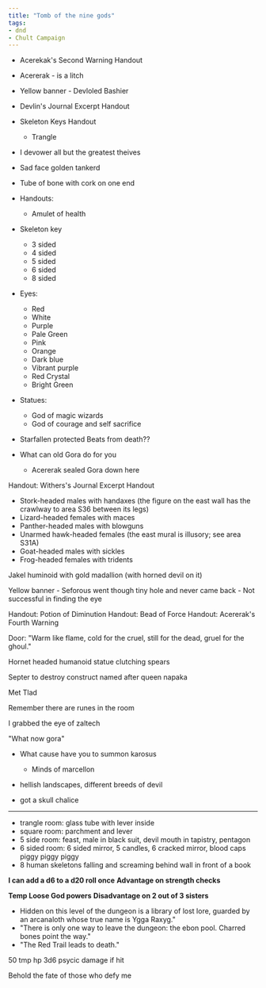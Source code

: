 ```yaml
---
title: "Tomb of the nine gods"
tags: 
- dnd
- Chult Campaign
---
```


- Acerekak's Second Warning Handout
- Acererak - is a litch
- Yellow banner - Devloled Bashier
- Devlin's Journal Excerpt Handout

- Skeleton Keys Handout
  - Trangle

- I devower all but the greatest theives

- Sad face golden tankerd
- Tube of bone with cork on one end

- Handouts:
  - Amulet of health

- Skeleton key
  - 3 sided
  - 4 sided
  - 5 sided
  - 6 sided
  - 8 sided

- Eyes:
  - Red
  - White
  - Purple
  - Pale Green
  - Pink
  - Orange
  - Dark blue
  - Vibrant purple
  - Red Crystal  
  - Bright Green

- Statues:
  - God of magic wizards
  - God of courage and self sacrifice

- Starfallen protected Beats from death??
- What can old Gora do for you
  - Acererak sealed Gora down here

Handout: Withers's Journal Excerpt Handout

- Stork-headed males with handaxes (the figure on the east wall has the crawlway to area S36 between its legs)
- Lizard-headed females with maces
- Panther-headed males with blowguns
- Unarmed hawk-headed females (the east mural is illusory; see area S31A)
- Goat-headed males with sickles
- Frog-headed females with tridents

Jakel huminoid with gold madallion (with horned devil on it)

Yellow banner
    - Seforous went though tiny hole and never came back
    - Not successful in finding the eye

Handout: Potion of Diminution
Handout: Bead of Force
Handout: Acererak's Fourth Warning

Door: "Warm like flame, cold for the cruel, still for the dead, gruel for the ghoul."

Hornet headed humanoid statue clutching spears

Septer to destroy construct named after queen napaka

Met Tlad

Remember there are runes in the room

I grabbed the eye of zaltech

"What now gora"

- What cause have you to summon karosus
  - Minds of marcellon

- hellish landscapes, different breeds of devil
- got a skull chalice

---

- trangle room: glass tube with lever inside
- square room: parchment and lever
- 5 side room: feast, male in black suit, devil mouth in tapistry, pentagon
- 6 sided room: 6 sided mirror, 5 candles, 6 cracked mirror, blood caps piggy piggy piggy
- 8 human skeletons falling and screaming behind wall in front of a book

**I can add a d6 to a d20 roll once**
**Advantage on strength checks**

**Temp Loose God powers**
**Disadvantage on 2 out of 3 sisters**

- Hidden on this level of the dungeon is a library of lost lore, guarded by an arcanaloth whose true name is Ygga Raxyg."
- "There is only one way to leave the dungeon: the ebon pool. Charred bones point the way."
- "The Red Trail leads to death."

50 tmp hp
3d6 psycic damage if hit

Behold the fate of those who defy me

